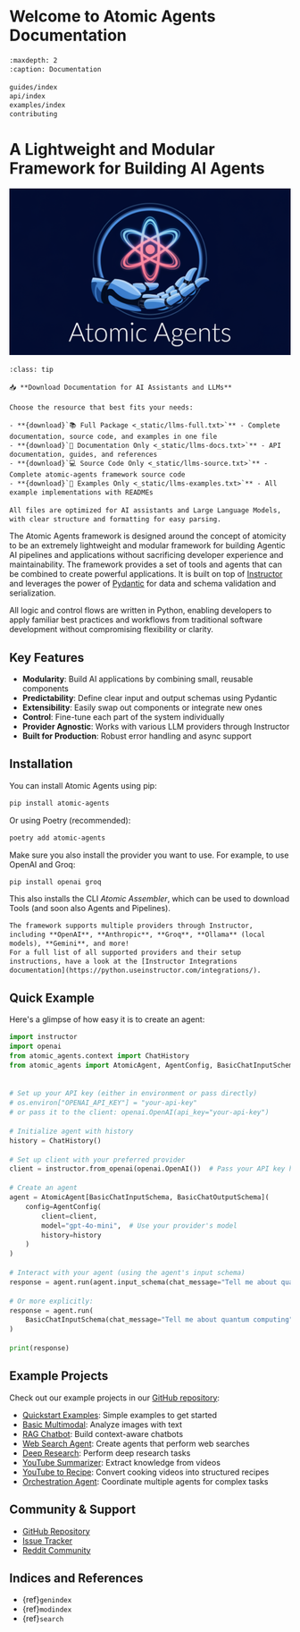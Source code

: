 # Welcome to Atomic Agents Documentation

```{toctree}
:maxdepth: 2
:caption: Documentation

guides/index
api/index
examples/index
contributing
```

# A Lightweight and Modular Framework for Building AI Agents

![Atomic Agents](_static/logo.png)

```{admonition} AI Assistant Resources
:class: tip

📥 **Download Documentation for AI Assistants and LLMs**

Choose the resource that best fits your needs:

- **{download}`📚 Full Package <_static/llms-full.txt>`** - Complete documentation, source code, and examples in one file
- **{download}`📖 Documentation Only <_static/llms-docs.txt>`** - API documentation, guides, and references
- **{download}`💻 Source Code Only <_static/llms-source.txt>`** - Complete atomic-agents framework source code
- **{download}`🎯 Examples Only <_static/llms-examples.txt>`** - All example implementations with READMEs

All files are optimized for AI assistants and Large Language Models, with clear structure and formatting for easy parsing.
```

The Atomic Agents framework is designed around the concept of atomicity to be an extremely lightweight and modular framework for building Agentic AI pipelines and applications without sacrificing developer experience and maintainability. The framework provides a set of tools and agents that can be combined to create powerful applications. It is built on top of [Instructor](https://github.com/jxnl/instructor) and leverages the power of [Pydantic](https://docs.pydantic.dev/latest/) for data and schema validation and serialization.

All logic and control flows are written in Python, enabling developers to apply familiar best practices and workflows from traditional software development without compromising flexibility or clarity.

## Key Features

- **Modularity**: Build AI applications by combining small, reusable components
- **Predictability**: Define clear input and output schemas using Pydantic
- **Extensibility**: Easily swap out components or integrate new ones
- **Control**: Fine-tune each part of the system individually
- **Provider Agnostic**: Works with various LLM providers through Instructor
- **Built for Production**: Robust error handling and async support

## Installation

You can install Atomic Agents using pip:

```bash
pip install atomic-agents
```

Or using Poetry (recommended):

```bash
poetry add atomic-agents
```

Make sure you also install the provider you want to use. For example, to use OpenAI and Groq:

```bash
pip install openai groq
```

This also installs the CLI *Atomic Assembler*, which can be used to download Tools (and soon also Agents and Pipelines).

```{note}
The framework supports multiple providers through Instructor, including **OpenAI**, **Anthropic**, **Groq**, **Ollama** (local models), **Gemini**, and more!
For a full list of all supported providers and their setup instructions, have a look at the [Instructor Integrations documentation](https://python.useinstructor.com/integrations/).
```

## Quick Example

Here's a glimpse of how easy it is to create an agent:

```python
import instructor
import openai
from atomic_agents.context import ChatHistory
from atomic_agents import AtomicAgent, AgentConfig, BasicChatInputSchema, BasicChatOutputSchema


# Set up your API key (either in environment or pass directly)
# os.environ["OPENAI_API_KEY"] = "your-api-key"
# or pass it to the client: openai.OpenAI(api_key="your-api-key")

# Initialize agent with history
history = ChatHistory()

# Set up client with your preferred provider
client = instructor.from_openai(openai.OpenAI())  # Pass your API key here if not in environment

# Create an agent
agent = AtomicAgent[BasicChatInputSchema, BasicChatOutputSchema](
    config=AgentConfig(
        client=client,
        model="gpt-4o-mini",  # Use your provider's model
        history=history
    )
)

# Interact with your agent (using the agent's input schema)
response = agent.run(agent.input_schema(chat_message="Tell me about quantum computing"))

# Or more explicitly:
response = agent.run(
    BasicChatInputSchema(chat_message="Tell me about quantum computing")
)

print(response)
```

## Example Projects

Check out our example projects in our [GitHub repository](https://github.com/BrainBlend-AI/atomic-agents/tree/main/atomic-examples):

- [Quickstart Examples](https://github.com/BrainBlend-AI/atomic-agents/tree/main/atomic-examples/quickstart): Simple examples to get started
- [Basic Multimodal](https://github.com/BrainBlend-AI/atomic-agents/tree/main/atomic-examples/basic-multimodal): Analyze images with text
- [RAG Chatbot](https://github.com/BrainBlend-AI/atomic-agents/tree/main/atomic-examples/rag-chatbot): Build context-aware chatbots
- [Web Search Agent](https://github.com/BrainBlend-AI/atomic-agents/tree/main/atomic-examples/web-search-agent): Create agents that perform web searches
- [Deep Research](https://github.com/BrainBlend-AI/atomic-agents/tree/main/atomic-examples/deep-research): Perform deep research tasks
- [YouTube Summarizer](https://github.com/BrainBlend-AI/atomic-agents/tree/main/atomic-examples/youtube-summarizer): Extract knowledge from videos
- [YouTube to Recipe](https://github.com/BrainBlend-AI/atomic-agents/tree/main/atomic-examples/youtube-to-recipe): Convert cooking videos into structured recipes
- [Orchestration Agent](https://github.com/BrainBlend-AI/atomic-agents/tree/main/atomic-examples/orchestration-agent): Coordinate multiple agents for complex tasks

## Community & Support

- [GitHub Repository](https://github.com/BrainBlend-AI/atomic-agents)
- [Issue Tracker](https://github.com/BrainBlend-AI/atomic-agents/issues)
- [Reddit Community](https://www.reddit.com/r/AtomicAgents/)

## Indices and References

* {ref}`genindex`
* {ref}`modindex`
* {ref}`search`
